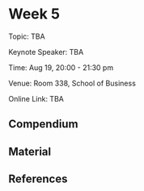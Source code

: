 # Week 5

Topic: TBA

Keynote Speaker: TBA

Time: Aug 19, 20:00 - 21:30 pm

Venue: Room 338, School of Business

Online Link: TBA

## Compendium




## Material


## References

